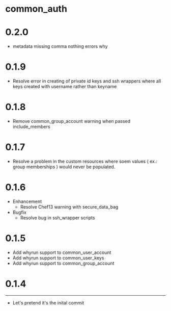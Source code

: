 common_auth
======

# 0.2.0
* metadata missing comma nothing errors why

# 0.1.9
* Resolve error in creating of private id keys and ssh wrappers where all keys created with username rather than keyname

# 0.1.8
* Remove common_group_account warning when passed include_members

# 0.1.7
* Resolve a problem in the custom resources where soem values ( ex.: group memberships ) would never be populated.

# 0.1.6
* Enhancement
  * Resolve Chef13 warning with secure_data_bag
* Bugfix
  * Resolve bug in ssh_wrapper scripts

# 0.1.5
* Add whyrun support to common_user_account
* Add whyrun support to common_user_keys
* Add whyrun support to common_group_account

# 0.1.4
----------------
* Let's pretend it's the inital commit
